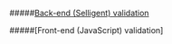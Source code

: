 #####[Back-end (Selligent) validation](http://www.google.com)

#####[Front-end (JavaScript) validation]
